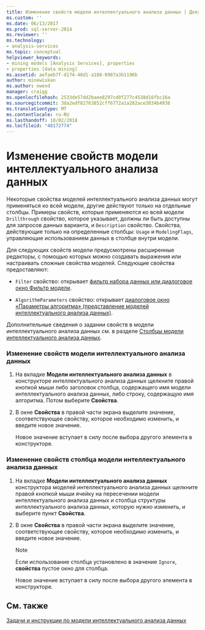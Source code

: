 ```yaml
---
title: Изменение свойств модели интеллектуального анализа данных | Документация Майкрософт
ms.custom: ''
ms.date: 06/13/2017
ms.prod: sql-server-2014
ms.reviewer: ''
ms.technology:
- analysis-services
ms.topic: conceptual
helpviewer_keywords:
- mining models [Analysis Services], properties
- properties [data mining]
ms.assetid: aefaeb7f-d174-48d1-a188-0987a3b1196b
author: minewiskan
ms.author: owend
manager: craigg
ms.openlocfilehash: 2533de57dd2baee8297cd0f277c4538d16fbc16a
ms.sourcegitcommit: 3da2edf82763852cff6772a1a282ace3034b4936
ms.translationtype: MT
ms.contentlocale: ru-RU
ms.lasthandoff: 10/02/2018
ms.locfileid: "48172774"
---
```

# <a name="change-the-properties-of-a-mining-model"></a>Изменение свойств модели интеллектуального анализа данных
  Некоторые свойства моделей интеллектуального анализа данных могут применяться ко всей модели, другие действуют только на отдельные столбцы. Примеры свойств, которые применяются ко всей модели `Drillthrough` свойство, которое указывает, должны ли быть доступны для запросов данных варианта, и `Description` свойство. Свойства, действующие только на определенные столбцы: `Usage` и `ModelingFlags`, управляющие использованием данных в столбце внутри модели.  
  
 Для следующих свойств модели предусмотрены расширенные редакторы, с помощью которых можно создавать выражения или настраивать сложные свойства моделей. Следующие свойства предоставляют:  
  
-   `Filter` свойство: открывает [фильтр набора данных или диалоговое окно Фильтр модели](../data-set-filter-or-model-filter-dialog-box.md).  
  
-   `AlgorithmParameters` свойство: открывает [диалоговое окно «Параметры алгоритма» &#40;представление моделей интеллектуального анализа данных&#41;](../algorithm-parameters-dialog-box-mining-models-view.md).  
  
 Дополнительные сведения о задании свойств в модели интеллектуального анализа данных см. в разделе [Столбцы модели интеллектуального анализа данных](mining-model-columns.md).  
  
### <a name="to-change-the-properties-of-a-mining-model"></a>Изменение свойств модели интеллектуального анализа данных  
  
1.  На вкладке **Модели интеллектуального анализа данных** в конструкторе интеллектуального анализа данных щелкните правой кнопкой мыши либо заголовок столбца, содержащего имя модели интеллектуального анализа данных, либо строку, содержащую имя алгоритма. Потом выберите **Свойства**.  
  
2.  В окне **Свойства** в правой части экрана выделите значение, соответствующее свойству, которое необходимо изменить, и введите новое значение.  
  
     Новое значение вступает в силу после выбора другого элемента в конструкторе.  
  
### <a name="to-change-the-properties-of-a-mining-model-column"></a>Изменение свойств столбца модели интеллектуального анализа данных  
  
1.  На вкладке **Модели интеллектуального анализа данных** конструктора моделей интеллектуального анализа данных щелкните правой кнопкой мыши ячейку на пересечении модели интеллектуального анализа данных и столбца структуры интеллектуального анализа данных, которую нужно изменить, и выберите пункт **Свойства**.  
  
2.  В окне **Свойства** в правой части экрана выделите значение, соответствующее свойству, которое необходимо изменить, и введите новое значение.  
  
    > [!NOTE]  
    >  Если использование столбца установлено в значение `Ignore`, **свойства** пустое окно для столбца.  
  
     Новое значение вступает в силу после выбора другого элемента в конструкторе.  
  
## <a name="see-also"></a>См. также  
 [Задачи и инструкции по модели интеллектуального анализа данных](mining-model-tasks-and-how-tos.md)  
  
  
